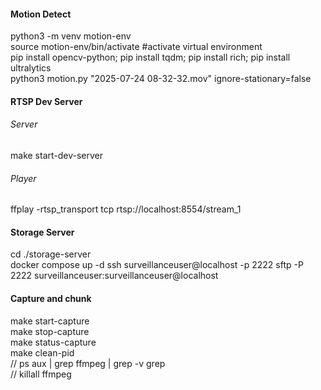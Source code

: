 #### Motion Detect

python3 -m venv motion-env  
source motion-env/bin/activate   #activate virtual environment  
pip install opencv-python; pip install tqdm; pip install rich; pip install ultralytics  
python3 motion.py "2025-07-24 08-32-32.mov" ignore-stationary=false



#### RTSP Dev Server
###### Server
make start-dev-server



###### Player
ffplay -rtsp_transport tcp rtsp://localhost:8554/stream_1



#### Storage Server
cd ./storage-server  
docker compose up -d
ssh surveillanceuser@localhost -p 2222
sftp -P 2222 surveillanceuser:surveillanceuser@localhost



#### Capture and chunk
make start-capture  
make stop-capture  
make status-capture  
make clean-pid  
// ps aux | grep ffmpeg | grep -v grep  
// killall ffmpeg  
